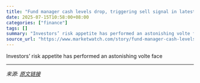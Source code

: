 ```yaml
---
title: "Fund manager cash levels drop, triggering sell signal in latest Bank of America survey"
date: 2025-07-15T10:58:00+08:00
categories: ["finance"]
tags: []
summary: "Investors’ risk appetite has performed an astonishing volte face"
source_url: "https://www.marketwatch.com/story/fund-manager-cash-levels-drop-triggering-sell-signal-in-latest-bank-of-america-survey-ca1222d6?mod=mw_rss_topstories"
---
```


Investors’ risk appetite has performed an astonishing volte face

---

*来源: [原文链接](https://www.marketwatch.com/story/fund-manager-cash-levels-drop-triggering-sell-signal-in-latest-bank-of-america-survey-ca1222d6?mod=mw_rss_topstories)*
